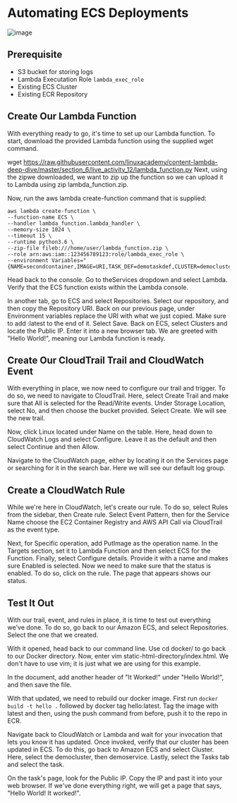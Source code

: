 # Automating ECS Deployments

![image](https://user-images.githubusercontent.com/35857179/83323905-4550bc80-a294-11ea-8a87-0d75e44ad6b4.png)

## Prerequisite

- S3 bucket for storing logs
- Lambda Executation Role ``lambda_exec_role``
- Existing ECS Cluster
- Existing ECR Repository

## Create Our Lambda Function
With everything ready to go, it's time to set up our Lambda function. To start, download the provided Lambda function using the supplied wget command.

wget https://raw.githubusercontent.com/linuxacademy/content-lambda-deep-dive/master/section_6/live_activity_12/lambda_function.py
Next, using the zipwe downloaded, we want to zip up the function so we can upload it to Lambda using zip lambda_function.zip.

Now, run the aws lambda create-function command that is supplied:

```
aws lambda create-function \
--function-name ECS \
--handler lambda_function.lambda_handler \
--memory-size 1024 \
--timeout 15 \
--runtime python3.6 \
--zip-file fileb:///home/user/lambda_function.zip \
--role arn:aws:iam::123456789123:role/lambda_exec_role \
--environment Variables="{NAME=secondcontainer,IMAGE=URI,TASK_DEF=demotaskdef,CLUSTER=democluster,SERVICE=demoservice}"
```
Head back to the console. Go to theServices dropdown and select Lambda. Verify that the ECS function exists within the Lambda console.

In another tab, go to ECS and select Repositories. Select our repository, and then copy the Repository URI. Back on our previous page, under Environment variables replace the URI with what we just copied. Make sure to add :latest to the end of it. Select Save. Back on ECS, select Clusters and locate the Public IP. Enter it into a new browser tab. We are greeted with "Hello World!", meaning our Lambda function is ready.

## Create Our CloudTrail Trail and CloudWatch Event

With everything in place, we now need to configure our trail and trigger. To do so, we need to navigate to CloudTrail. Here, select Create Trail and make sure that All is selected for the Read/Write events. Under Storage Location, select No, and then choose the bucket provided. Select Create. We will see the new trail.

Now, click Linux located under Name on the table. Here, head down to CloudWatch Logs and select Configure. Leave it as the default and then select Continue and then Allow.

Navigate to the CloudWatch page, either by locating it on the Services page or searching for it in the search bar. Here we will see our default log group.

## Create a CloudWatch Rule

While we're here in CloudWatch, let's create our rule. To do so, select Rules from the sidebar, then Create rule. Select Event Pattern, then for the Service Name choose the EC2 Container Registry and AWS API Call via CloudTrail as the event type.

Next, for Specific operation, add PutImage as the operation name. In the Targets section, set it to Lambda Function and then select ECS for the Function. Finally, select Configure details. Provide it with a name and makes sure Enabled is selected. Now we need to make sure that the status is enabled. To do so, click on the rule. The page that appears shows our status.

## Test It Out

With our trail, event, and rules in place, it is time to test out everything we've done. To do so, go back to our Amazon ECS, and select Repositories. Select the one that we created.

With it opened, head back to our command line. Use cd docker/ to go back to our Docker directory. Now, enter vim static-html-directory/index.html. We don't have to use vim; it is just what we are using for this example.

In the document, add another header of "It Worked!" under "Hello World!", and then save the file.

With that updated, we need to rebuild our docker image. First run ``docker build -t hello .`` followed by docker tag hello:latest. Tag the image with latest and then, using the push command from before, push it to the repo in ECR.

Navigate back to CloudWatch or Lambda and wait for your invocation that lets you know it has updated. Once invoked, verify that our cluster has been updated in ECS. To do this, go back to Amazon ECS and select Cluster. Here, select the democluster, then demoservice. Lastly, select the Tasks tab and select the task.

On the task's page, look for the Public IP. Copy the IP and past it into your web browser. If we've done everything right, we will get a page that says, "Hello World! It worked!".